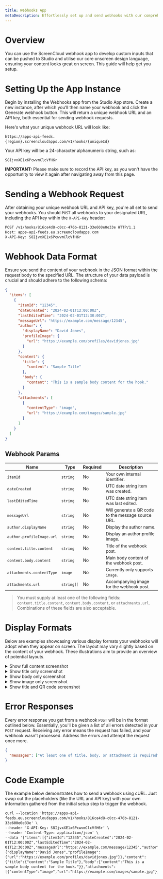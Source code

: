 ```yaml
---
title: Webhooks App
metaDescription: Effortlessly set up and send webhooks with our comprehensive guide.
---
```


# Overview

You can use the ScreenCloud webhook app to develop custom inputs that can be pushed to Studio and utilise our core onscreen design language, ensuring your content looks great on screen. This guide will help get you setup.

# Setting Up the App Instance

Begin by installing the Webhooks app from the Studio App store. Create a new instance, after which you'll then name your webhook and click the Generate webhook button. This will return a unique webhook URL and an API key, both essential for sending webhook requests.

Here's what your unique webhook URL will look like:

```
https://apps-api-feeds.{region}.screencloudapps.com/v1/hooks/{uniqueId}
```

Your API key will be a 24-character alphanumeric string, such as:

```
S8IjvxXE1x6PcwvmClcVfH6r
```

**IMPORTANT:** Please make sure to record the API key, as you won't have the opportunity to view it again after navigating away from this page.

# Sending a Webhook Request

After obtaining your unique webhook URL and API key, you're all set to send your webhooks. You should `POST` all webhooks to your designated URL, including the API key within the `X-API-Key` header:

```
POST /v1/hooks/816ce4d8-c0cc-476b-8121-33e600e0e33e HTTP/1.1
Host: apps-api-feeds.eu.screencloudapps.com
X-API-Key: S8IjvxXE1x6PcwvmClcVfH6r
```

# Webhook Data Format

Ensure you send the content of your webhook in the JSON format within the request body to the specified URL. The structure of your data payload is crucial and should adhere to the following schema:

```json
{
  "items": [
    {
      "itemId": "12345",
      "dateCreated": "2024-02-01T12:00:00Z",
      "lastEditedTime": "2024-02-01T12:30:00Z",
      "messageUrl": "https://example.com/message/12345",
      "author": {
        "displayName": "David Jones",
        "profileImage": {
          "url": "https://example.com/profiles/davidjones.jpg"
        }
      },
      "content": {
        "title": {
          "content": "Sample Title"
        },
        "body": {
          "content": "This is a sample body content for the hook."
        }
      },
      "attachments": [
        {
          "contentType": "image",
          "url": "https://example.com/images/sample.jpg"
        }
      ]
    }
  ]
}
```

## Webhook Params

| Name                      | Type       | Required | Description                                        |
| ------------------------- | ---------- | -------- | -------------------------------------------------- |
| `itemId`                  | `string`   | No       | Your own internal identifier.                      |
| `dateCreated`             | `string`   | No       | UTC date string item was created.                  |
| `lastEditedTime`          | `string`   | No       | UTC date string item was last edited.              |
| `messageUrl`              | `string`   | No       | Will generate a QR code to the message source URL. |
| `author.displayName`      | `string`   | No       | Display the author name.                           |
| `author.profileImage.url` | `string`   | No       | Display an author profile image.                   |
| `content.title.content`   | `string`   | No       | Title of the webhook post.                         |
| `content.body.content`    | `string`   | No       | Main body content of the webhook post.             |
| `attachments.contentType` | `image`    | No       | Currently only supports `image`.                   |
| `attachments.url`         | `string[]` | No       | Accompanying image for the webhook post.           |

> You must supply at least one of the following fields: `content.title.content`, `content.body.content`, or `attachments.url`. Combinations of these fields are also acceptable.

# Display Formats

Below are examples showcasing various display formats your webhooks will adopt when they appear on screen. The layout may vary slightly based on the content of your webhook. These illustrations aim to provide an overview of potential layouts.

<details>
  <summary>Show full content screenshot</summary>

![full content post](./images/hook-all.png)

The example below demonstrates the simplest data structure you would `POST` to achieve the above result.

```json
{
  "items": [
    {
      "author": {
        "displayName": "David Jones",
        "profileImage": {
          "url": "https://example.com/profiles/davidjones.jpg"
        }
      },
      "content": {
        "title": {
          "content": "Welcome to our new London Office!"
        },
        "body": {
          "content": "We are excited to announce the opening of our new office in London. The new office is located in the heart of the city and will be the new home for our growing team. We ar elooking forward to welcoming our clients and partners to our new office."
        }
      },
      "attachments": [
        {
          "contentType": "image",
          "url": "https://example.com/images/sample.jpg"
        }
      ]
    }
  ]
}
```

</details>

<details>
  <summary>Show title only screenshot</summary>

![title only post](./images/hook-title-only-v2.png)

The example below demonstrates the simplest data structure you would `POST` to achieve the above result.

```json
{
  "items": [
    {
      "content": {
        "title": {
          "content": "Huge thanks to Emma for her hard work on the new project."
        }
      }
    }
  ]
}
```

</details>

<details>
  <summary>Show body only screenshot</summary>

![body only post](./images/hook-body-only-v2.png)

The example below demonstrates the simplest data structure you would `POST` to achieve the above result.

```json
{
  "items": [
    {
      "content": {
        "body": {
          "content": "Happy Anniversary to Richard. 2 years at the company today. Thanks for all your hard work!"
        }
      }
    }
  ]
}
```

</details>

<details>
  <summary>Show image only screenshot</summary>

![image only post](./images/hook-image-only-v2.png)

The example below demonstrates the simplest data structure you would `POST` to achieve the above result.

```json
{
  "items": [
    {
      "attachments": [
        {
          "contentType": "image",
          "url": "https://example.com/images/sample.jpg"
        }
      ]
    }
  ]
}
```

</details>

<details>
  <summary>Show title and QR code screenshot</summary>

![title and QR code post](./images/hook-title-qr.png)

The example below demonstrates the simplest data structure you would `POST` to achieve the above result.

```json
{
  "items": [
    {
      "messageUrl": "https://example.com/some-page/",
      "content": {
        "title": {
          "content": "Huge thanks to Emma for her hard work on the new project."
        }
      }
    }
  ]
}
```

</details>

# Error Responses

Every error response you get from a webhook `POST` will be in the format outlined below. Essentially, you'll be given a list of all errors detected in your `POST` request. Receiving any error means the request has failed, and your webhook wasn't processed. Address the errors and attempt the request once more.

```json
{
  "messages": ["At least one of title, body, or attachment is required"]
}
```

# Code Example

The example below demonstrates how to send a webhook using cURL. Just swap out the placeholders (like the URL and API key) with your own information gathered from the initial setup step to trigger the webhook.

```shell
curl --location 'https://apps-api-feeds.eu.screencloudapps.com/v1/hooks/816ce4d8-c0cc-476b-8121-33e600e0e33e' \
--header 'X-API-Key: S8IjvxXE1x6PcwvmClcVfH6r' \
--header 'Content-Type: application/json' \
--data '{"items":[{"itemId":"12345","dateCreated":"2024-02-01T12:00:00Z","lastEditedTime":"2024-02-01T12:30:00Z","messageUrl":"https://example.com/message/12345","author":{"displayName":"David Jones","profileImage":{"url":"https://example.com/profiles/davidjones.jpg"}},"content":{"title":{"content":"Sample Title"},"body":{"content":"This is a sample body content for the hook."}},"attachments":[{"contentType":"image","url":"https://example.com/images/sample.jpg"}]}]}'
```
